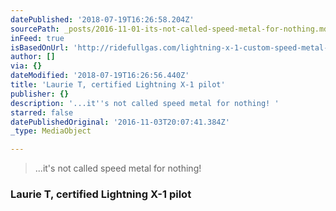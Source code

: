 ```yaml
---
datePublished: '2018-07-19T16:26:58.204Z'
sourcePath: _posts/2016-11-01-its-not-called-speed-metal-for-nothing.md
inFeed: true
isBasedOnUrl: 'http://ridefullgas.com/lightning-x-1-custom-speed-metal-titanium-frame/'
author: []
via: {}
dateModified: '2018-07-19T16:26:56.440Z'
title: 'Laurie T, certified Lightning X-1 pilot'
publisher: {}
description: '...it''s not called speed metal for nothing! '
starred: false
datePublishedOriginal: '2016-11-03T20:07:41.384Z'
_type: MediaObject

---
```

> ...it's not called speed metal for nothing! 

### Laurie T, certified Lightning X-1 pilot
